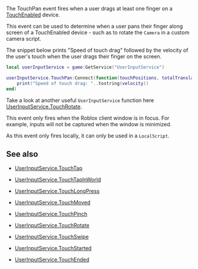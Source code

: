 The TouchPan event fires when a user drags at least one finger on a [TouchEnabled](https://developer.roblox.com/api-reference/property/UserInputService/TouchEnabled) device.

This event can be used to determine when a user pans their finger along screen of a TouchEnabled device - such as to rotate the `Camera` in a custom camera script.

The snippet below prints "Speed of touch drag" followed by the velocity of the user's touch when the user drags their finger on the screen.

```lua
local userInputService = game:GetService("UserInputService")

userInputService.TouchPan:Connect(function(touchPositions, totalTranslation, velocity, state, gameProcessedEvent)
	print("Speed of touch drag: "..tostring(velocity))
end)
```

Take a look at another useful `UserInputService` function here [UserInputService.TouchRotate](https://developer.roblox.com/api-reference/event/UserInputService/TouchRotate).

This event only fires when the Roblox client window is in focus. For example, inputs will not be captured when the window is minimized.

As this event only fires locally, it can only be used in a `LocalScript`.

## See also

 - [UserInputService.TouchTap](https://developer.roblox.com/api-reference/event/UserInputService/TouchTap)

 - [UserInputService.TouchTapInWorld](https://developer.roblox.com/api-reference/event/UserInputService/TouchTapInWorld)

 - [UserInputService.TouchLongPress](https://developer.roblox.com/api-reference/event/UserInputService/TouchLongPress)

 - [UserInputService.TouchMoved](https://developer.roblox.com/api-reference/event/UserInputService/TouchMoved)

 - [UserInputService.TouchPinch](https://developer.roblox.com/api-reference/event/UserInputService/TouchPinch)

 - [UserInputService.TouchRotate](https://developer.roblox.com/api-reference/event/UserInputService/TouchRotate)

 - [UserInputService.TouchSwipe](https://developer.roblox.com/api-reference/event/UserInputService/TouchSwipe)

 - [UserInputService.TouchStarted](https://developer.roblox.com/api-reference/event/UserInputService/TouchStarted)

 - [UserInputService.TouchEnded](https://developer.roblox.com/api-reference/event/UserInputService/TouchEnded)